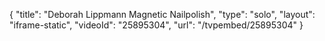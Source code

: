 {
    "title": "Deborah Lippmann Magnetic Nailpolish",
    "type": "solo",
    "layout": "iframe-static",
    "videoId": "25895304",
    "url": "\/tvpembed\/25895304"
}